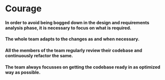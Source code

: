 # Courage

#### In order to avoid being bogged down in the design and requirements analysis phase, it is necessary to focus on what is required.

#### The whole team adapts to the changes as and when necessary.

#### All the members of the team regularly review their codebase and continuously refactor the same.

#### The team always focusses on getting the codebase ready in as optimized way as possible.
